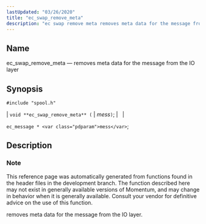 ```yaml
---
lastUpdated: "03/26/2020"
title: "ec_swap_remove_meta"
description: "ec swap remove meta removes meta data for the message from the IO layer void ec swap remove meta mess ec message mess This reference page was automatically generated from functions found in the header files in the development branch The function described here may not exist in generally available..."
---
```


<a name="apis.ec_swap_remove_meta"></a> 
## Name

ec_swap_remove_meta — removes meta data for the message from the IO layer

## Synopsis

`#include "spool.h"`

| `void **ec_swap_remove_meta** (` | <var class="pdparam">mess</var>`)`; |   |

`ec_message * <var class="pdparam">mess</var>`;<a name="idp62570496"></a> 
## Description

### Note

This reference page was automatically generated from functions found in the header files in the development branch. The function described here may not exist in generally available versions of Momentum, and may change in behavior when it is generally available. Consult your vendor for definitive advice on the use of this function.

removes meta data for the message from the IO layer.